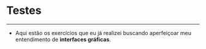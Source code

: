 # Testes
***

- Aqui estão os exercícios que eu já realizei buscando aperfeiçoar meu entendimento de **interfaces gráficas**.